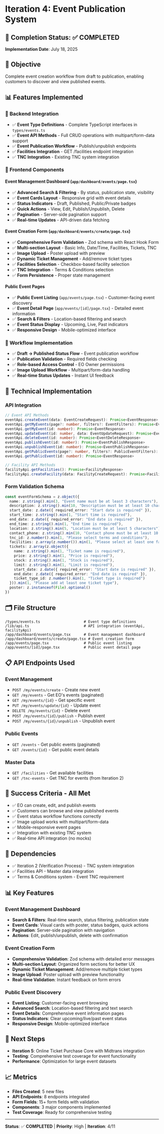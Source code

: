 # Iteration 4: Event Publication System

## 📅 **Completion Status**: ✅ **COMPLETED**
**Implementation Date**: July 18, 2025

## 🎯 **Objective**
Complete event creation workflow from draft to publication, enabling customers to discover and view published events.

## 📊 **Features Implemented**

### 🔧 **Backend Integration**
- ✅ **Event Type Definitions** - Complete TypeScript interfaces in `types/events.ts`
- ✅ **Event API Methods** - Full CRUD operations with multipart/form-data support
- ✅ **Event Publication Workflow** - Publish/unpublish endpoints
- ✅ **Facilities Integration** - GET /facilities endpoint integration
- ✅ **TNC Integration** - Existing TNC system integration

### 🎨 **Frontend Components**

#### **Event Management Dashboard** (`app/dashboard/events/page.tsx`)
- ✅ **Advanced Search & Filtering** - By status, publication state, visibility
- ✅ **Event Cards Layout** - Responsive grid with event details
- ✅ **Status Indicators** - Draft, Published, Public/Private badges
- ✅ **Quick Actions** - View, Edit, Publish/Unpublish, Delete
- ✅ **Pagination** - Server-side pagination support
- ✅ **Real-time Updates** - API-driven data fetching

#### **Event Creation Form** (`app/dashboard/events/create/page.tsx`)
- ✅ **Comprehensive Form Validation** - Zod schema with React Hook Form
- ✅ **Multi-section Layout** - Basic Info, Date/Time, Facilities, Tickets, TNC
- ✅ **Image Upload** - Poster upload with preview
- ✅ **Dynamic Ticket Management** - Add/remove ticket types
- ✅ **Facilities Selection** - Checkbox-based facility selection
- ✅ **TNC Integration** - Terms & Conditions selection
- ✅ **Form Persistence** - Proper state management

#### **Public Event Pages**
- ✅ **Public Event Listing** (`app/events/page.tsx`) - Customer-facing event discovery
- ✅ **Event Detail Page** (`app/events/[id]/page.tsx`) - Detailed event information
- ✅ **Search & Filters** - Location-based filtering and search
- ✅ **Event Status Display** - Upcoming, Live, Past indicators
- ✅ **Responsive Design** - Mobile-optimized interface

### 🔄 **Workflow Implementation**
- ✅ **Draft → Published Status Flow** - Event publication workflow
- ✅ **Publication Validation** - Required fields checking
- ✅ **Role-based Access Control** - EO Owner permissions
- ✅ **Image Upload Workflow** - Multipart/form-data handling
- ✅ **Real-time Status Updates** - Instant UI feedback

## 🔧 **Technical Implementation**

### **API Integration**
```typescript
// Event API Methods
eventApi.createEvent(data: EventCreateRequest): Promise<EventResponse>
eventApi.getMyEvents(page?: number, filters?: EventFilters): Promise<EventListResponse>
eventApi.getMyEvent(id: number): Promise<EventResponse>
eventApi.updateEvent(id: number, data: EventUpdateRequest): Promise<EventResponse>
eventApi.deleteEvent(id: number): Promise<EventDeleteResponse>
eventApi.publishEvent(id: number): Promise<EventPublishResponse>
eventApi.unpublishEvent(id: number): Promise<EventPublishResponse>
eventApi.getPublicEvents(page?: number, filters?: PublicEventFilters): Promise<EventListResponse>
eventApi.getPublicEvent(id: number): Promise<EventResponse>

// Facility API Methods
facilityApi.getFacilities(): Promise<FacilityResponse>
facilityApi.createFacility(data: FacilityCreateRequest): Promise<Facility>
```

### **Form Validation Schema**
```typescript
const eventFormSchema = z.object({
  name: z.string().min(3, "Event name must be at least 3 characters"),
  description: z.string().min(10, "Description must be at least 10 characters"),
  start_date: z.date({ required_error: "Start date is required" }),
  start_time: z.string().min(1, "Start time is required"),
  end_date: z.date({ required_error: "End date is required" }),
  end_time: z.string().min(1, "End time is required"),
  location: z.string().min(5, "Location must be at least 5 characters"),
  contact_phone: z.string().min(10, "Contact phone must be at least 10 characters"),
  tnc_id: z.number().min(1, "Please select terms and conditions"),
  facilities: z.array(z.number()).min(1, "Please select at least one facility"),
  tickets: z.array(z.object({
    name: z.string().min(1, "Ticket name is required"),
    price: z.string().min(1, "Price is required"),
    stock: z.string().min(1, "Stock is required"),
    limit: z.string().min(1, "Limit is required"),
    start_date: z.date({ required_error: "Start date is required" }),
    end_date: z.date({ required_error: "End date is required" }),
    ticket_type_id: z.number().min(1, "Ticket type is required")
  })).min(1, "Please add at least one ticket type"),
  poster: z.instanceof(File).optional()
})
```

## 🗂️ **File Structure**
```
/types/events.ts                    # Event type definitions
/lib/api.ts                         # API integration (eventApi, facilityApi)
/app/dashboard/events/page.tsx      # Event management dashboard
/app/dashboard/events/create/page.tsx # Event creation form
/app/events/page.tsx                # Public event listing
/app/events/[id]/page.tsx           # Public event detail page
```

## 📋 **API Endpoints Used**

### **Event Management**
- `POST /my/events/create` - Create new event
- `GET /my/events` - Get EO's events (paginated)
- `GET /my/events/{id}` - Get specific event
- `PUT /my/events/update/{id}` - Update event
- `DELETE /my/events/{id}` - Delete event
- `POST /my/events/{id}/publish` - Publish event
- `POST /my/events/{id}/unpublish` - Unpublish event

### **Public Events**
- `GET /events` - Get public events (paginated)
- `GET /events/{id}` - Get public event details

### **Master Data**
- `GET /facilities` - Get available facilities
- `GET /tnc-events` - Get TNC for events (from Iteration 2)

## 🎯 **Success Criteria - All Met**
- ✅ EO can create, edit, and publish events
- ✅ Customers can browse and view published events
- ✅ Event status workflow functions correctly
- ✅ Image upload works with multipart/form-data
- ✅ Mobile-responsive event pages
- ✅ Integration with existing TNC system
- ✅ Real-time API integration (no mocks)

## 🔗 **Dependencies**
- ✅ Iteration 2 (Verification Process) - TNC system integration
- ✅ Facilities API - Master data integration
- ✅ Terms & Conditions system - Event TNC requirement

## 📊 **Key Features**

### **Event Management Dashboard**
- **Search & Filters**: Real-time search, status filtering, publication state
- **Event Cards**: Visual cards with poster, status badges, quick actions
- **Pagination**: Server-side pagination with navigation
- **Actions**: Edit, publish/unpublish, delete with confirmation

### **Event Creation Form**
- **Comprehensive Validation**: Zod schema with detailed error messages
- **Multi-section Layout**: Organized form sections for better UX
- **Dynamic Ticket Management**: Add/remove multiple ticket types
- **Image Upload**: Poster upload with preview functionality
- **Real-time Validation**: Instant feedback on form errors

### **Public Event Discovery**
- **Event Listing**: Customer-facing event browsing
- **Advanced Search**: Location-based filtering and text search
- **Event Details**: Comprehensive event information pages
- **Status Indicators**: Clear upcoming/live/past event status
- **Responsive Design**: Mobile-optimized interface

## 🚀 **Next Steps**
- **Iteration 5**: Online Ticket Purchase Core with Midtrans integration
- **Testing**: Comprehensive test coverage for event functionality
- **Performance**: Optimization for large event datasets

## 📈 **Metrics**
- **Files Created**: 5 new files
- **API Endpoints**: 8 endpoints integrated
- **Form Fields**: 15+ form fields with validation
- **Components**: 3 major components implemented
- **Test Coverage**: Ready for comprehensive testing

---
**Status**: ✅ **COMPLETED** | **Priority**: High | **Iteration**: 4/11